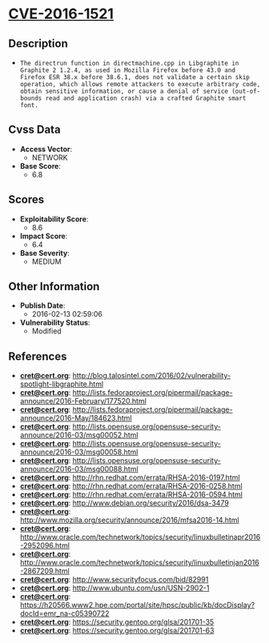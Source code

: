 
# [CVE-2016-1521](http://blog.talosintel.com/2016/02/vulnerability-spotlight-libgraphite.html)

## Description

- `The directrun function in directmachine.cpp in Libgraphite in Graphite 2 1.2.4, as used in Mozilla Firefox before 43.0 and Firefox ESR 38.x before 38.6.1, does not validate a certain skip operation, which allows remote attackers to execute arbitrary code, obtain sensitive information, or cause a denial of service (out-of-bounds read and application crash) via a crafted Graphite smart font.`

## Cvss Data

- **Access Vector**:
  - NETWORK
- **Base Score**:
  - 6.8

## Scores

- **Exploitability Score**:
  - 8.6
- **Impact Score**:
  - 6.4
- **Base Severity**:
  - MEDIUM

## Other Information

- **Publish Date**:
  - 2016-02-13 02:59:06
- **Vulnerability Status**:
  - Modified

## References

- **cret@cert.org**: http://blog.talosintel.com/2016/02/vulnerability-spotlight-libgraphite.html
- **cret@cert.org**: http://lists.fedoraproject.org/pipermail/package-announce/2016-February/177520.html
- **cret@cert.org**: http://lists.fedoraproject.org/pipermail/package-announce/2016-May/184623.html
- **cret@cert.org**: http://lists.opensuse.org/opensuse-security-announce/2016-03/msg00052.html
- **cret@cert.org**: http://lists.opensuse.org/opensuse-security-announce/2016-03/msg00058.html
- **cret@cert.org**: http://lists.opensuse.org/opensuse-security-announce/2016-03/msg00088.html
- **cret@cert.org**: http://rhn.redhat.com/errata/RHSA-2016-0197.html
- **cret@cert.org**: http://rhn.redhat.com/errata/RHSA-2016-0258.html
- **cret@cert.org**: http://rhn.redhat.com/errata/RHSA-2016-0594.html
- **cret@cert.org**: http://www.debian.org/security/2016/dsa-3479
- **cret@cert.org**: http://www.mozilla.org/security/announce/2016/mfsa2016-14.html
- **cret@cert.org**: http://www.oracle.com/technetwork/topics/security/linuxbulletinapr2016-2952096.html
- **cret@cert.org**: http://www.oracle.com/technetwork/topics/security/linuxbulletinjan2016-2867209.html
- **cret@cert.org**: http://www.securityfocus.com/bid/82991
- **cret@cert.org**: http://www.ubuntu.com/usn/USN-2902-1
- **cret@cert.org**: https://h20566.www2.hpe.com/portal/site/hpsc/public/kb/docDisplay?docId=emr_na-c05390722
- **cret@cert.org**: https://security.gentoo.org/glsa/201701-35
- **cret@cert.org**: https://security.gentoo.org/glsa/201701-63
